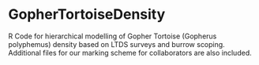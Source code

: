 # GopherTortoiseDensity
R Code for hierarchical modelling of Gopher Tortoise (Gopherus polyphemus) density based on LTDS surveys and burrow scoping. Additional files for our marking scheme for collaborators are also included.
